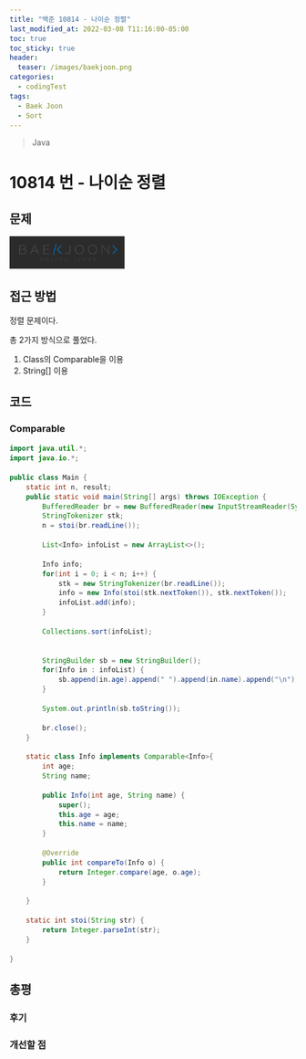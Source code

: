 ```yaml
---
title: "백준 10814 - 나이순 정렬"
last_modified_at: 2022-03-08 T11:16:00-05:00
toc: true
toc_sticky: true
header:
  teaser: /images/baekjoon.png
categories:
  - codingTest
tags:
  - Baek Joon
  - Sort
---
```


> Java

# 10814 번 - 나이순 정렬

## 문제

[<img src="/images/baekjoon.png" width="40%" height="40%">](https://www.acmicpc.net/problem/10814)

## 접근 방법

정렬 문제이다.

총 2가지 방식으로 풀었다.

1. Class의 Comparable을 이용
2. String[] 이용

## 코드

### Comparable

```java
import java.util.*;
import java.io.*;

public class Main {
	static int n, result;
	public static void main(String[] args) throws IOException {
		BufferedReader br = new BufferedReader(new InputStreamReader(System.in));
    	StringTokenizer stk;
    	n = stoi(br.readLine());

    	List<Info> infoList = new ArrayList<>();

    	Info info;
    	for(int i = 0; i < n; i++) {
    		stk = new StringTokenizer(br.readLine());
    		info = new Info(stoi(stk.nextToken()), stk.nextToken());
    		infoList.add(info);
    	}

    	Collections.sort(infoList);


    	StringBuilder sb = new StringBuilder();
    	for(Info in : infoList) {
    		sb.append(in.age).append(" ").append(in.name).append("\n");
    	}

    	System.out.println(sb.toString());

    	br.close();
	}

	static class Info implements Comparable<Info>{
		int age;
		String name;

		public Info(int age, String name) {
			super();
			this.age = age;
			this.name = name;
		}

		@Override
		public int compareTo(Info o) {
			return Integer.compare(age, o.age);
		}

	}

	static int stoi(String str) {
    	return Integer.parseInt(str);
    }

}
```

## 총평

### 후기

### 개선할 점

<!-- ★
<img src="/images/codingTest/bj/문제번호.PNG" width="40%" height="40%">

-->
